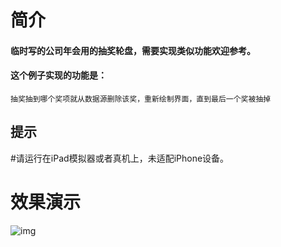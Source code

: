 # 简介
#### 临时写的公司年会用的抽奖轮盘，需要实现类似功能欢迎参考。
#### 这个例子实现的功能是：
	抽奖抽到哪个奖项就从数据源删除该奖，重新绘制界面，直到最后一个奖被抽掉

## **提示**

#请运行在iPad模拟器或者真机上，未适配iPhone设备。

# 效果演示
![img](https://github.com/wangwanjie/ringBetLuckyDraw/blob/master/snapshots/effect.gif)